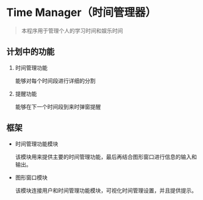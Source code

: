 # Time Manager（时间管理器）

> 本程序用于管理个人的学习时间和娱乐时间

## 计划中的功能

1. 时间管理功能

   能够对每个时间段进行详细的分割

2. 提醒功能

   能够在下一个时间段到来时弹窗提醒

## 框架

- 时间管理功能模块

  该模块用来提供主要的时间管理功能，最后再结合图形窗口进行信息的输入和输出。

- 图形窗口模块

  该模块连接用户和时间管理功能模块，可视化时间管理设置，并且提供提示。